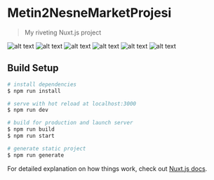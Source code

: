 # Metin2NesneMarketProjesi

> My riveting Nuxt.js project



![alt text](https://i.imgur.com/x9F3Uwm.gif)
![alt text](https://i.imgur.com/ctFaKSl.gif)
![alt text](https://i.imgur.com/Ol35h09.gif)
![alt text](https://i.imgur.com/L8NIAqm.gif)
![alt text](https://i.imgur.com/SbT3QX4.gif)
![alt text](https://i.imgur.com/JZPqoua.gif)






## Build Setup

``` bash
# install dependencies
$ npm run install

# serve with hot reload at localhost:3000
$ npm run dev

# build for production and launch server
$ npm run build
$ npm run start

# generate static project
$ npm run generate
```

For detailed explanation on how things work, check out [Nuxt.js docs](https://nuxtjs.org).

